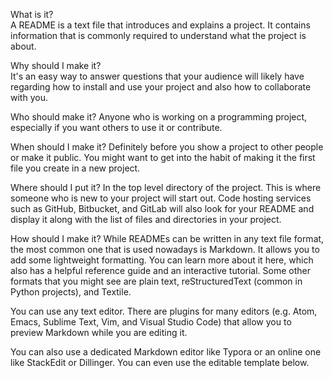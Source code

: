  
What is it?    
A README is a text file that introduces and explains a project. It contains information that is commonly required to understand what the project is about.
   
Why should I make it?   
It's an easy way to answer questions that your audience will likely have regarding how to install and use your project and also how to collaborate with you.
 
Who should make it?
Anyone who is working on a programming project, especially if you want others to use it or contribute.

When should I make it? 
Definitely before you show a project to other people or make it public. You might want to get into the habit of making it the first file you create in a new project.

Where should I put it? 
In the top level directory of the project. This is where someone who is new to your project will start out. Code hosting services such as GitHub, Bitbucket, and GitLab will also look for your README and display it along with the list of files and directories in your project.
  
How should I make it? 
While READMEs can be written in any text file format, the most common one that is used nowadays is Markdown. It allows you to add some lightweight formatting. You can learn more about it here, which also has a helpful reference guide and an interactive tutorial. Some other formats that you might see are plain text, reStructuredText (common in Python projects), and Textile.

You can use any text editor. There are plugins for many editors (e.g. Atom, Emacs, Sublime Text, Vim, and Visual Studio Code) that allow you to preview Markdown while you are editing it.

You can also use a dedicated Markdown editor like Typora or an online one like StackEdit or Dillinger. You can even use the editable template below.
 
